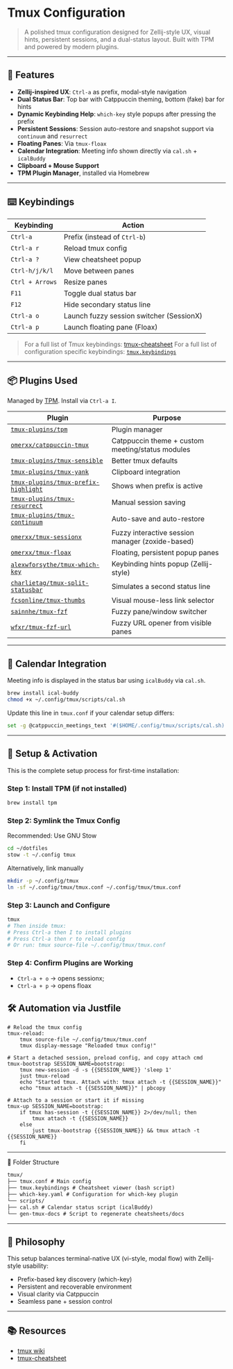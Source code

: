 # Tmux Configuration

> A polished tmux configuration designed for Zellij-style UX, visual hints, persistent sessions, and a dual-status layout. Built with TPM and powered by modern plugins.

---

## 🔧 Features

- **Zellij-inspired UX**: `Ctrl-a` as prefix, modal-style navigation
- **Dual Status Bar**: Top bar with Catppuccin theming, bottom (fake) bar for hints
- **Dynamic Keybinding Help**: `which-key` style popups after pressing the prefix
- **Persistent Sessions**: Session auto-restore and snapshot support via `continuum` and `resurrect`
- **Floating Panes**: Via `tmux-floax`
- **Calendar Integration**: Meeting info shown directly via `cal.sh` + `icalBuddy`
- **Clipboard + Mouse Support**
- **TPM Plugin Manager**, installed via Homebrew

---

## ⌨️ Keybindings

| Keybinding      | Action                                   |
| --------------- | ---------------------------------------- |
| `Ctrl-a`        | Prefix (instead of `Ctrl-b`)             |
| `Ctrl-a r`      | Reload tmux config                       |
| `Ctrl-a ?`      | View cheatsheet popup                    |
| `Ctrl-h/j/k/l`  | Move between panes                       |
| `Ctrl + Arrows` | Resize panes                             |
| `F11`           | Toggle dual status bar                   |
| `F12`           | Hide secondary status line               |
| `Ctrl-a o`      | Launch fuzzy session switcher (SessionX) |
| `Ctrl-a p`      | Launch floating pane (Floax)             |

> For a full list of Tmux keybindings: [tmux-cheatsheet](https://github.com/omerxx/tmux-cheatsheet)
> For a full list of configuration specific keybindings: [`tmux.keybindings`](./tmux.keybindings)

---

## 📦 Plugins Used

Managed by [TPM](https://github.com/tmux-plugins/tpm). Install via `Ctrl-a I`.

| Plugin                                                                                        | Purpose                                          |
| --------------------------------------------------------------------------------------------- | ------------------------------------------------ |
| [`tmux-plugins/tpm`](https://github.com/tmux-plugins/tpm)                                     | Plugin manager                                   |
| [`omerxx/catppuccin-tmux`](https://github.com/omerxx/catppuccin-tmux)                         | Catppuccin theme + custom meeting/status modules |
| [`tmux-plugins/tmux-sensible`](https://github.com/tmux-plugins/tmux-sensible)                 | Better tmux defaults                             |
| [`tmux-plugins/tmux-yank`](https://github.com/tmux-plugins/tmux-yank)                         | Clipboard integration                            |
| [`tmux-plugins/tmux-prefix-highlight`](https://github.com/tmux-plugins/tmux-prefix-highlight) | Shows when prefix is active                      |
| [`tmux-plugins/tmux-resurrect`](https://github.com/tmux-plugins/tmux-resurrect)               | Manual session saving                            |
| [`tmux-plugins/tmux-continuum`](https://github.com/tmux-plugins/tmux-continuum)               | Auto-save and auto-restore                       |
| [`omerxx/tmux-sessionx`](https://github.com/omerxx/tmux-sessionx)                             | Fuzzy interactive session manager (zoxide-based) |
| [`omerxx/tmux-floax`](https://github.com/omerxx/tmux-floax)                                   | Floating, persistent popup panes                 |
| [`alexwforsythe/tmux-which-key`](https://github.com/alexwforsythe/tmux-which-key)             | Keybinding hints popup (Zellij-style)            |
| [`charlietag/tmux-split-statusbar`](https://github.com/charlietag/tmux-split-statusbar)       | Simulates a second status line                   |
| [`fcsonline/tmux-thumbs`](https://github.com/fcsonline/tmux-thumbs)                           | Visual mouse-less link selector                  |
| [`sainnhe/tmux-fzf`](https://github.com/sainnhe/tmux-fzf)                                     | Fuzzy pane/window switcher                       |
| [`wfxr/tmux-fzf-url`](https://github.com/wfxr/tmux-fzf-url)                                   | Fuzzy URL opener from visible panes              |

---

## 📅 Calendar Integration

Meeting info is displayed in the status bar using `icalBuddy` via `cal.sh`.

```sh
brew install ical-buddy
chmod +x ~/.config/tmux/scripts/cal.sh
```

Update this line in `tmux.conf` if your calendar setup differs:

```sh
set -g @catppuccin_meetings_text '#($HOME/.config/tmux/scripts/cal.sh)'
```

---

## 🧪 Setup & Activation

This is the complete setup process for first-time installation:

### Step 1: Install TPM (if not installed)

```sh
brew install tpm
```

### Step 2: Symlink the Tmux Config

Recommended: Use GNU Stow

```sh
cd ~/dotfiles
stow -t ~/.config tmux
```

Alternatively, link manually

```sh
mkdir -p ~/.config/tmux
ln -sf ~/.config/tmux/tmux.conf ~/.config/tmux/tmux.conf
```

### Step 3: Launch and Configure

```sh
tmux
# Then inside tmux:
# Press Ctrl-a then I to install plugins
# Press Ctrl-a then r to reload config
# Or run: tmux source-file ~/.config/tmux/tmux.conf
```

### Step 4: Confirm Plugins are Working

- `Ctrl-a + o` → opens sessionx;
- `Ctrl-a + p` → opens floax

## 🛠️ Automation via Justfile

```just
# Reload the tmux config
tmux-reload:
    tmux source-file ~/.config/tmux/tmux.conf
    tmux display-message "Reloaded tmux config!"

# Start a detached session, preload config, and copy attach cmd
tmux-bootstrap SESSION_NAME=bootstrap:
    tmux new-session -d -s {{SESSION_NAME}} 'sleep 1'
    just tmux-reload
    echo "Started tmux. Attach with: tmux attach -t {{SESSION_NAME}}"
    echo "tmux attach -t {{SESSION_NAME}}" | pbcopy

# Attach to a session or start it if missing
tmux-up SESSION_NAME=bootstrap:
    if tmux has-session -t {{SESSION_NAME}} 2>/dev/null; then
        tmux attach -t {{SESSION_NAME}}
    else
        just tmux-bootstrap {{SESSION_NAME}} && tmux attach -t {{SESSION_NAME}}
    fi
```

---

📁 Folder Structure

```md
tmux/
├── tmux.conf # Main config
├── tmux.keybindings # Cheatsheet viewer (bash script)
├── which-key.yaml # Configuration for which-key plugin
└── scripts/
├── cal.sh # Calendar status script (icalBuddy)
└── gen-tmux-docs # Script to regenerate cheatsheets/docs
```

---

## 🧠 Philosophy

This setup balances terminal-native UX (vi-style, modal flow) with Zellij-style usability:

- Prefix-based key discovery (which-key)
- Persistent and recoverable environment
- Visual clarity via Catppuccin
- Seamless pane + session control

---

## 📚 Resources

- [tmux wiki](https://github.com/tmux/tmux/wiki)
- [tmux-cheatsheet](https://github.com/omerxx/tmux-cheatsheet)
